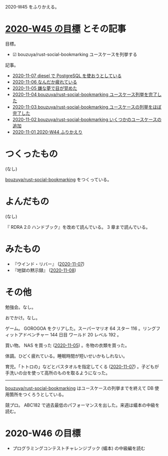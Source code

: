 2020-W45 をふりかえる。

# [2020-W45 の目標][2020-11-01] とその記事

目標。

- ☑ bouzuya/rust-social-bookmarking ユースケースを列挙する

記事。

- [2020-11-07 diesel で PostgreSQL を使おうとしている][2020-11-07]
- [2020-11-06 なんだか疲れている][2020-11-06]
- [2020-11-05 嫌な夢で目が覚めた][2020-11-05]
- [2020-11-04 bouzuya/rust-social-bookmarking ユースケース列挙を完了した][2020-11-04]
- [2020-11-03 bouzuya/rust-social-bookmarking ユースケースの列挙をほぼ完了した][2020-11-03]
- [2020-11-02 bouzuya/rust-social-bookmarking いくつかのユースケースの追加][2020-11-02]
- [2020-11-01 2020-W44 ふりかえり][2020-11-01]

# つくったもの

(なし)

[bouzuya/rust-social-bookmarking][] をつくっている。

# よんだもの

(なし)

『 RDRA 2.0 ハンドブック』を改めて読んでいる。 3 章まで読んでいる。

# みたもの

- 『ウインド・リバー』 ([2020-11-07][])
- 『地獄の黙示録』 ([2020-11-08][])

# その他

勉強会。なし。

おでかけ。なし。

ゲーム。 GOROGOA をクリアした。スーパーマリオ 64 スター 116 。リングフィットアドベンチャー 144 日目 ワールド 20 レベル 192 。

買い物。 NAS を買った ([2020-11-05][]) 。冬物の衣類を買った。

体調。ひどく疲れている。睡眠時間が短いせいかもしれない。

育児。「トトロの」などとバスタオルを指定してくる ([2020-11-07][]) 。子どもが手洗いの台を使って高所のものを取るようになった。

---

[bouzuya/rust-social-bookmarking][] はユースケースの列挙までを終えて DB 使用箇所をつくろうとしている。

競プロ。 ABC182 で過去最低のパフォーマンスを出した。来週は蟻本の中級を読む。

# 2020-W46 の目標

- プログラミングコンテストチャレンジブック (蟻本) の中級編を読む

[2020-11-01]: https://blog.bouzuya.net/2020/11/01/
[2020-11-02]: https://blog.bouzuya.net/2020/11/02/
[2020-11-03]: https://blog.bouzuya.net/2020/11/03/
[2020-11-04]: https://blog.bouzuya.net/2020/11/04/
[2020-11-05]: https://blog.bouzuya.net/2020/11/05/
[2020-11-06]: https://blog.bouzuya.net/2020/11/06/
[2020-11-07]: https://blog.bouzuya.net/2020/11/07/
[2020-11-08]: https://blog.bouzuya.net/2020/11/08/
[bouzuya/rust-social-bookmarking]: https://github.com/bouzuya/rust-social-bookmarking
